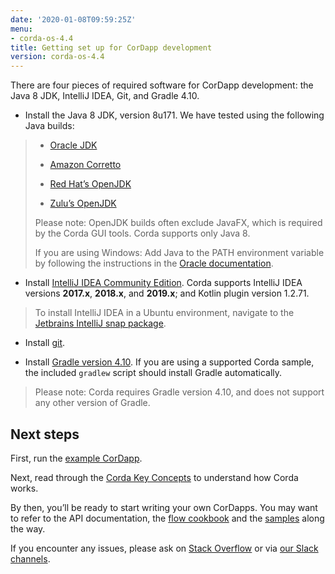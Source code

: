 ```yaml
---
date: '2020-01-08T09:59:25Z'
menu:
- corda-os-4.4
title: Getting set up for CorDapp development
version: corda-os-4.4
---
```




There are four pieces of required software for CorDapp development: the Java 8 JDK, IntelliJ IDEA, Git, and Gradle 4.10.


* Install the Java 8 JDK, version 8u171. We have tested using the following Java builds:


> 
> 
> * [Oracle JDK](https://www.oracle.com/technetwork/java/javase/downloads/jdk8-downloads-2133151)
> 
> 
> * [Amazon Corretto](https://aws.amazon.com/corretto/)
> 
> 
> * [Red Hat’s OpenJDK](https://developers.redhat.com/products/openjdk/overview/)
> 
> 
> * [Zulu’s OpenJDK](https://www.azul.com/)
> 
> 
> Please note: OpenJDK builds often exclude JavaFX, which is required by the Corda GUI tools. Corda supports only Java 8.
> 
> If you are using Windows: Add Java to the PATH environment variable by following the instructions in the [Oracle documentation](https://docs.oracle.com/javase/7/docs/webnotes/install/windows/jdk-installation-windows.html#path).


* Install [IntelliJ IDEA Community Edition](https://www.jetbrains.com/idea/). Corda supports IntelliJ IDEA versions **2017.x**, **2018.x**, and **2019.x**; and Kotlin plugin version 1.2.71.


> 
> To install IntelliJ IDEA in a Ubuntu environment, navigate to the [Jetbrains IntelliJ snap package](https://snapcraft.io/intellij-idea-community).


* Install [git](https://git-scm.com/).


* Install [Gradle version 4.10](https://gradle.org/install/). If you are using a supported Corda sample, the included `gradlew` script should install Gradle automatically.


> 
> Please note: Corda requires Gradle version 4.10, and does not support any other version of Gradle.


## Next steps

First, run the [example CorDapp](tutorial-cordapp).

Next, read through the [Corda Key Concepts](key-concepts) to understand how Corda works.

By then, you’ll be ready to start writing your own CorDapps. You may want to refer to the
                API documentation, the [flow cookbook](flow-cookbook) and the
                [samples](https://www.corda.net/samples/) along the way.

If you encounter any issues, please ask on [Stack Overflow](https://stackoverflow.com/questions/tagged/corda) or via [our Slack channels](http://slack.corda.net/).


